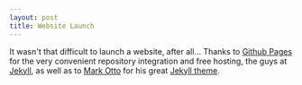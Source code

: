 ```yaml
---
layout: post
title: Website Launch
---
```

  
It wasn't that difficult to launch a website, after all... Thanks to <a href="https://pages.github.com/" target="_blank">Github Pages</a> for the very convenient repository integration and free hosting, the guys at <a href="https://jekyllrb.com/" target="_blank">Jekyll</a>, as well as to <a href="https://github.com/mdo" target="_blank">Mark Otto</a> for his great <a href="https://github.com/poole/hyde" target="_blank">Jekyll theme</a>.
